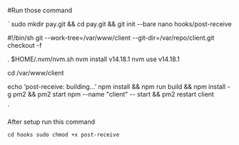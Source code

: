 
#Run those command

`
sudo  mkdir pay.git && cd pay.git && git init --bare
nano hooks/post-receive

#!/bin/sh
git --work-tree=/var/www/client --git-dir=/var/repo/client.git checkout -f


. $HOME/.nvm/nvm.sh
nvm install v14.18.1
nvm use v14.18.1

cd /var/www/client

echo ‘post-receive: building…’
npm install && npm run build && npm install -g pm2 && pm2 start npm --name "client" -- start && pm2 restart client

`

After setup run this command

`
cd hooks
sudo chmod +x post-receive
`

